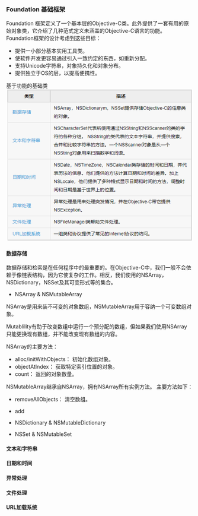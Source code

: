 ### Foundation 基础框架

Foundation 框架定义了一个基本层的Objective-C类。此外提供了一套有用的原始对象类，它介绍了几种范式定义未涵盖的Objective-C语言的功能。 Foundation框架的设计考虑到这些目标：

- 提供一小部分基本实用工具类。
- 使软件开发更容易通过引入一致约定的东西，如重新分配。
- 支持Unicode字符串，对象持久化和对象分布。
- 提供独立于OS的层，以提高便携性。

基于功能的基础类
![基础类](./images/Foundation基础类.png)

#### 数据存储

数据存储和检索是在任何程序中的最重要的。在Objective-C中，我们一般不会依赖于像链表结构，因为它使复杂的工作。相反，我们使用的NSArray，NSDictionary，NSSet及其可变形式等的集合。

- NSArray & NSMutableArray

NSArray是用来装不可变的对象数组，NSMutableArray用于容纳一个可变数组对象。

Mutablility有助于改变数组中运行一个预分配的数组，但如果我们使用NSArray 只能更换现有数组，并不能改变现有数组的内容。

NSArray的主要方法：

- alloc/initWithObjects： 初始化数组对象。
- objectAtIndex： 获取特定索引位置的对象。
- count： 返回的对象数量。

NSMutableArray继承自NSArray，拥有NSArray所有实例方法。
主要方法如下：

- removeAllObjects： 清空数组。
- add

- NSDictionary & NSMutableDictionary

- NSSet & NSMutableSet

#### 文本和字符串

#### 日期和时间

#### 异常处理

#### 文件处理

#### URL加载系统